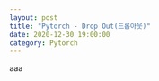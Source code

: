 ```yaml
---
layout: post
title: "Pytorch - Drop Out(드롭아웃)"
date: 2020-12-30 19:00:00
category: Pytorch
---
```


aaa
